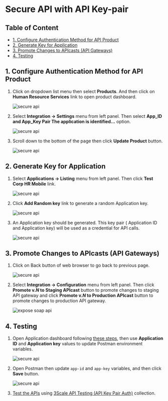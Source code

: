 # Secure API with API Key-pair <!-- omit in toc -->

## Table of Content <!-- omit in toc -->

- [1. Configure Authentication Method for API Product](#1-configure-authentication-method-for-api-product)
- [2. Generate Key for Application](#2-generate-key-for-application)
- [3. Promote Changes to APIcasts (API Gateways)](#3-promote-changes-to-apicasts-api-gateways)
- [4. Testing](#4-testing)

## 1. Configure Authentication Method for API Product

1. Click on dropdown list menu then select **Products**. And then click on **Human Resource Services** link to open product dashboard.

   ![secure api](../images/secure-api-key-pair-1.png)

2. Select **Integration -> Settings** menu from left panel. Then select **App_ID and App_Key Pair The application is identified...** option.

   ![secure api](../images/secure-api-key-pair-2.png)

3. Scroll down to the bottom of the page then click **Update Product** button.

   ![secure api](../images/secure-api-key-pair-3.png)

## 2. Generate Key for Application

1. Select **Applications -> Listing** menu from left panel. Then click **Test Corp HR Mobile** link.

   ![secure api](../images/secure-api-key-pair-4.png)

2. Click **Add Random key** link to generate a random Application key.

   ![secure api](../images/secure-api-key-pair-5.png)

3. An Application key should be generated. This key pair (
Application ID and Application key) will be used as a credential for API calls.

   ![secure api](../images/secure-api-key-pair-6.png)

## 3. Promote Changes to APIcasts (API Gateways)

1. Click on Back button of web browser to go back to previous page.

   ![secure api](../images/secure-api-key-pair-7.png)

2. Select **Integration -> Configuration** menu from left panel. Then click **Promote v.*N* to Staging APIcast** button to promote changes to staging API gateway and click **Promote v.*N* to Production APIcast** button to promote changes to production API gateway.

   ![expose soap api](../images/expose-soap-api-15.png)

## 4. Testing

1. Open Application dashboard following [these steps](#2-generate-key-for-application), then use **Application ID** and **Application key** values to update Postman environment variables.

   ![secure api](../images/secure-api-key-pair-6.png)

2. Open Postman then update `app-id` and `app-key` variables, and then click **Save** button.

      ![secure api](../images/secure-api-key-pair-8.png)

3. [Test the APIs](testing-application.md#testing-apis) using [3Scale API Testing (API Key Pair Auth)](../postman/3scale-api-testing-api-key-pair-auth.postman_collection.json) collection.
